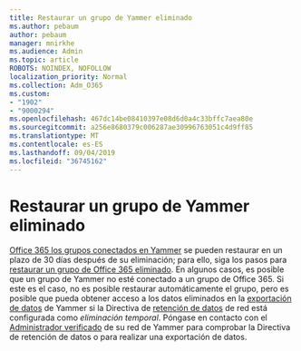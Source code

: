 ```yaml
---
title: Restaurar un grupo de Yammer eliminado
ms.author: pebaum
author: pebaum
manager: mnirkhe
ms.audience: Admin
ms.topic: article
ROBOTS: NOINDEX, NOFOLLOW
localization_priority: Normal
ms.collection: Adm_O365
ms.custom:
- "1902"
- "9000294"
ms.openlocfilehash: 467dc14be08410397e08d6d0a4c33bffc7aea80e
ms.sourcegitcommit: a256e8680379c006287ae30996763051c4d9ff85
ms.translationtype: MT
ms.contentlocale: es-ES
ms.lasthandoff: 09/04/2019
ms.locfileid: "36745162"
---
```

# <a name="restore-a-deleted-yammer-group"></a>Restaurar un grupo de Yammer eliminado

[Office 365 los grupos conectados en Yammer](https://docs.microsoft.com/yammer/manage-yammer-groups/yammer-and-office-365-groups) se pueden restaurar en un plazo de 30 días después de su eliminación; para ello, siga los pasos para [restaurar un grupo de Office 365 eliminado](https://docs.microsoft.com/office365/admin/create-groups/restore-deleted-group).
En algunos casos, es posible que un grupo de Yammer no esté conectado a un grupo de Office 365. Si este es el caso, no es posible restaurar automáticamente el grupo, pero es posible que pueda obtener acceso a los datos eliminados en la [exportación de datos](https://docs.microsoft.com/yammer/manage-security-and-compliance/export-yammer-enterprise-data) de Yammer si la Directiva de [retención de datos](https://docs.microsoft.com/yammer/manage-security-and-compliance/manage-data-compliance) de red está configurada como *eliminación temporal*. Póngase en contacto con el [Administrador verificado](https://docs.microsoft.com/yammer/manage-yammer-users/manage-yammer-admins) de su red de Yammer para comprobar la Directiva de retención de datos o para realizar una exportación de datos.
